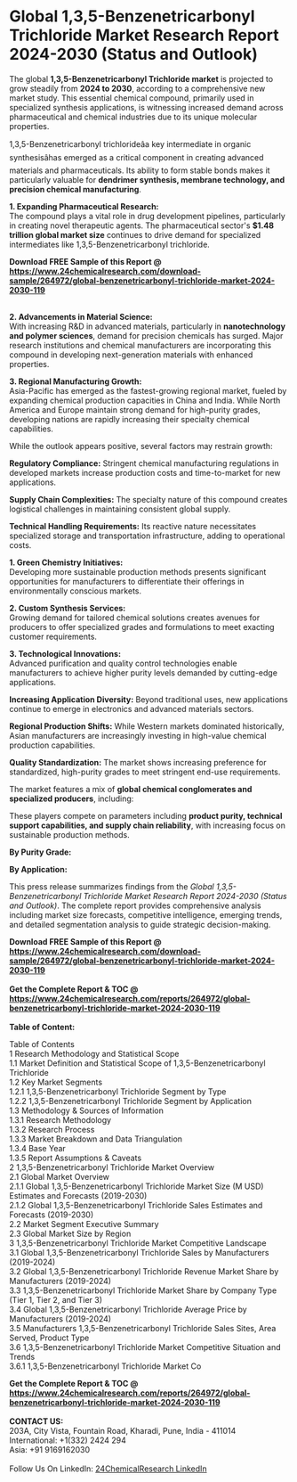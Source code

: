 <h1>Global 1,3,5-Benzenetricarbonyl Trichloride Market Research Report 2024-2030 (Status and Outlook)</h1><p>The global <strong>1,3,5-Benzenetricarbonyl Trichloride market</strong> is projected to grow steadily from <strong>2024 to 2030</strong>, according to a comprehensive new market study. This essential chemical compound, primarily used in specialized synthesis applications, is witnessing increased demand across pharmaceutical and chemical industries due to its unique molecular properties.</p><p>1,3,5-Benzenetricarbonyl trichlorideâa key intermediate in organic synthesisâhas emerged as a critical component in creating advanced materials and pharmaceuticals. Its ability to form stable bonds makes it particularly valuable for <strong>dendrimer synthesis, membrane technology, and precision chemical manufacturing</strong>.</p><p><strong>1. Expanding Pharmaceutical Research:</strong><br>
The compound plays a vital role in drug development pipelines, particularly in creating novel therapeutic agents. The pharmaceutical sector's <strong>$1.48 trillion global market size</strong> continues to drive demand for specialized intermediates like 1,3,5-Benzenetricarbonyl trichloride.</p><div><b>Download FREE Sample of this Report @ 
            <a href="https://www.24chemicalresearch.com/download-sample/264972/global-benzenetricarbonyl-trichloride-market-2024-2030-119">
            https://www.24chemicalresearch.com/download-sample/264972/global-benzenetricarbonyl-trichloride-market-2024-2030-119</a></b></div><br><p><strong>2. Advancements in Material Science:</strong><br>
With increasing R&amp;D in advanced materials, particularly in <strong>nanotechnology and polymer sciences</strong>, demand for precision chemicals has surged. Major research institutions and chemical manufacturers are incorporating this compound in developing next-generation materials with enhanced properties.</p><p><strong>3. Regional Manufacturing Growth:</strong><br>
Asia-Pacific has emerged as the fastest-growing regional market, fueled by expanding chemical production capacities in China and India. While North America and Europe maintain strong demand for high-purity grades, developing nations are rapidly increasing their specialty chemical capabilities.</p><p>While the outlook appears positive, several factors may restrain growth:</p><p><strong>Regulatory Compliance:</strong> Stringent chemical manufacturing regulations in developed markets increase production costs and time-to-market for new applications.</p><p><strong>Supply Chain Complexities:</strong> The specialty nature of this compound creates logistical challenges in maintaining consistent global supply.</p><p><strong>Technical Handling Requirements:</strong> Its reactive nature necessitates specialized storage and transportation infrastructure, adding to operational costs.</p><p><strong>1. Green Chemistry Initiatives:</strong><br>
Developing more sustainable production methods presents significant opportunities for manufacturers to differentiate their offerings in environmentally conscious markets.</p><p><strong>2. Custom Synthesis Services:</strong><br>
Growing demand for tailored chemical solutions creates avenues for producers to offer specialized grades and formulations to meet exacting customer requirements.</p><p><strong>3. Technological Innovations:</strong><br>
Advanced purification and quality control technologies enable manufacturers to achieve higher purity levels demanded by cutting-edge applications.</p><p><strong>Increasing Application Diversity:</strong> Beyond traditional uses, new applications continue to emerge in electronics and advanced materials sectors.</p><p><strong>Regional Production Shifts:</strong> While Western markets dominated historically, Asian manufacturers are increasingly investing in high-value chemical production capabilities.</p><p><strong>Quality Standardization:</strong> The market shows increasing preference for standardized, high-purity grades to meet stringent end-use requirements.</p><p>The market features a mix of <strong>global chemical conglomerates and specialized producers</strong>, including:</p><p>These players compete on parameters including <strong>product purity, technical support capabilities, and supply chain reliability</strong>, with increasing focus on sustainable production methods.</p><p><strong>By Purity Grade:</strong></p><p><strong>By Application:</strong></p><p>This press release summarizes findings from the <em>Global 1,3,5-Benzenetricarbonyl Trichloride Market Research Report 2024-2030 (Status and Outlook)</em>. The complete report provides comprehensive analysis including market size forecasts, competitive intelligence, emerging trends, and detailed segmentation analysis to guide strategic decision-making.</p><div><b>Download FREE Sample of this Report @ 
            <a href="https://www.24chemicalresearch.com/download-sample/264972/global-benzenetricarbonyl-trichloride-market-2024-2030-119">
            https://www.24chemicalresearch.com/download-sample/264972/global-benzenetricarbonyl-trichloride-market-2024-2030-119</a></b></div><br><div><b>Get the Complete Report & TOC @ 
            <a href="https://www.24chemicalresearch.com/reports/264972/global-benzenetricarbonyl-trichloride-market-2024-2030-119">
            https://www.24chemicalresearch.com/reports/264972/global-benzenetricarbonyl-trichloride-market-2024-2030-119</a></b></div><br>
            <b>Table of Content:</b><p>Table of Contents<br />
1 Research Methodology and Statistical Scope<br />
1.1 Market Definition and Statistical Scope of 1,3,5-Benzenetricarbonyl Trichloride<br />
1.2 Key Market Segments<br />
1.2.1 1,3,5-Benzenetricarbonyl Trichloride Segment by Type<br />
1.2.2 1,3,5-Benzenetricarbonyl Trichloride Segment by Application<br />
1.3 Methodology & Sources of Information<br />
1.3.1 Research Methodology<br />
1.3.2 Research Process<br />
1.3.3 Market Breakdown and Data Triangulation<br />
1.3.4 Base Year<br />
1.3.5 Report Assumptions & Caveats<br />
2 1,3,5-Benzenetricarbonyl Trichloride Market Overview<br />
2.1 Global Market Overview<br />
2.1.1 Global 1,3,5-Benzenetricarbonyl Trichloride Market Size (M USD) Estimates and Forecasts (2019-2030)<br />
2.1.2 Global 1,3,5-Benzenetricarbonyl Trichloride Sales Estimates and Forecasts (2019-2030)<br />
2.2 Market Segment Executive Summary<br />
2.3 Global Market Size by Region<br />
3 1,3,5-Benzenetricarbonyl Trichloride Market Competitive Landscape<br />
3.1 Global 1,3,5-Benzenetricarbonyl Trichloride Sales by Manufacturers (2019-2024)<br />
3.2 Global 1,3,5-Benzenetricarbonyl Trichloride Revenue Market Share by Manufacturers (2019-2024)<br />
3.3 1,3,5-Benzenetricarbonyl Trichloride Market Share by Company Type (Tier 1, Tier 2, and Tier 3)<br />
3.4 Global 1,3,5-Benzenetricarbonyl Trichloride Average Price by Manufacturers (2019-2024)<br />
3.5 Manufacturers 1,3,5-Benzenetricarbonyl Trichloride Sales Sites, Area Served, Product Type<br />
3.6 1,3,5-Benzenetricarbonyl Trichloride Market Competitive Situation and Trends<br />
3.6.1 1,3,5-Benzenetricarbonyl Trichloride Market Co</p><div><b>Get the Complete Report & TOC @ 
            <a href="https://www.24chemicalresearch.com/reports/264972/global-benzenetricarbonyl-trichloride-market-2024-2030-119">
            https://www.24chemicalresearch.com/reports/264972/global-benzenetricarbonyl-trichloride-market-2024-2030-119</a></b></div><br><b>CONTACT US:</b><br>
            203A, City Vista, Fountain Road, Kharadi, Pune, India - 411014<br>
            International: +1(332) 2424 294<br>
            Asia: +91 9169162030 <br><br>
            Follow Us On LinkedIn: <a href="https://www.linkedin.com/company/24chemicalresearch/">24ChemicalResearch LinkedIn</a>